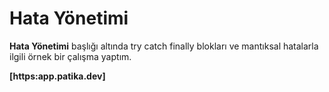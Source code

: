 # Hata Yönetimi #
**Hata Yönetimi** başlığı altında try catch finally blokları ve mantıksal hatalarla ilgili örnek bir çalışma yaptım.

**[https:app.patika.dev]**
